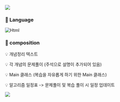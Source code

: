 <img src="https://capsule-render.vercel.app/api?type=waving&color=BDBDC8&height=150&section=header&text=🔥🖥️KTU's%20Algorithm%20Study%20Repository!🖥️🔥&fontSize=30&fontAlignY=30" />

### 📌 Language
<img alt="Html" src ="https://img.shields.io/badge/JAVA-grey"></img>

### 📌 composition
💡 개념정리 텍스트

💡 각 개념의 문제풀이 (주석으로 설명이 추가되어 있음)

💡 Main 클래스 (복습을 자유롭게 하기 위한 Main 클래스)

💡 알고리즘 일정표 -> 문제풀이 및 복습 풀이 시 일정 업데이트

<img src="https://capsule-render.vercel.app/api?type=waving&color=BDBDC8&height=150&section=footer" />
